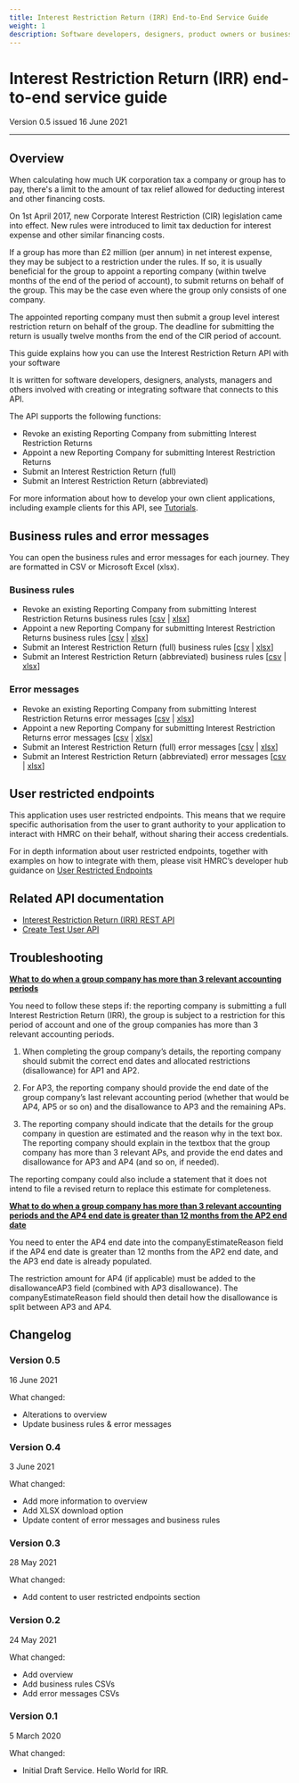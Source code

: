 ```yaml
---
title: Interest Restriction Return (IRR) End-to-End Service Guide
weight: 1
description: Software developers, designers, product owners or business analysts. Integrate your software with IRR API
---
```


# Interest Restriction Return (IRR) end-to-end service guide

Version 0.5 issued 16 June 2021
***

## Overview
<!-- Section owner: IRR Programme -->

When calculating how much UK corporation tax a company or group has to pay, there's a limit to the amount of tax relief allowed for deducting interest and other financing costs.

On 1st April 2017, new Corporate Interest Restriction (CIR) legislation came into effect. New rules were introduced to limit tax deduction for interest expense and other similar financing costs.

If a group has more than £2 million (per annum) in net interest expense, they may be subject to a restriction under the rules. If so, it is usually beneficial for the group to appoint a reporting company (within twelve months of the end of the period of account), to submit returns on behalf of the group. This may be the case even where the group only consists of one company.

The appointed reporting company must then submit a group level interest restriction return on behalf of the group. The deadline for submitting the return is usually twelve months from the end of the CIR period of account.

This guide explains how you can use the Interest Restriction Return API with your software

It is written for software developers, designers, analysts, managers and others involved with creating or integrating software that connects to this API.

The API supports the following functions:

* Revoke an existing Reporting Company from submitting Interest Restriction Returns
* Appoint a new Reporting Company for submitting Interest Restriction Returns
* Submit an Interest Restriction Return (full)
* Submit an Interest Restriction Return (abbreviated)

For more information about how to develop your own client applications, including example clients for this API, see [Tutorials](https://developer.service.hmrc.gov.uk/api-documentation/docs/tutorials).

## Business rules and error messages

You can open the business rules and error messages for each journey. They are formatted in CSV or Microsoft Excel (xlsx).

### Business rules

* Revoke an existing Reporting Company from submitting Interest Restriction Returns business rules [<a href="downloads/business-rules/Revoke Business Rules.csv" download>csv</a> | <a href="downloads/business-rules/Revoke Business Rules.xlsx" download>xlsx</a>]
* Appoint a new Reporting Company for submitting Interest Restriction Returns business rules [<a href="downloads/business-rules/Appoint Business Rules.csv" download>csv</a> | <a href="downloads/business-rules/Appoint Business Rules.xlsx" download>xlsx</a>]
* Submit an Interest Restriction Return (full) business rules [<a href="downloads/business-rules/Full Return Business Rules.csv" download>csv</a> | <a href="downloads/business-rules/Full Return Business Rules.xlsx" download>xlsx</a>]
* Submit an Interest Restriction Return (abbreviated) business rules [<a href="downloads/business-rules/Abbreviated Return Business Rules.csv" download>csv</a> | <a href="downloads/business-rules/Abbreviated Return Business Rules.xlsx" download>xlsx</a>]

### Error messages

* Revoke an existing Reporting Company from submitting Interest Restriction Returns error messages [<a href="downloads/error-messages/Revoke Errors.csv" download>csv</a> | <a href="downloads/error-messages/Revoke Errors.xlsx" download>xlsx</a>]
* Appoint a new Reporting Company for submitting Interest Restriction Returns error messages [<a href="downloads/error-messages/Appoint Errors.csv" download>csv</a> | <a href="downloads/error-messages/Appoint Errors.xlsx" download>xlsx</a>] 
* Submit an Interest Restriction Return (full) error messages [<a href="downloads/error-messages/Full Return Errors.csv" download>csv</a> | <a href="downloads/error-messages/Full Return Errors.xlsx" download>xlsx</a>]
* Submit an Interest Restriction Return (abbreviated) error messages [<a href="downloads/error-messages/Abbreviated Return Errors.csv" download>csv</a> | <a href="downloads/error-messages/Abbreviated Return Errors.xlsx" download>xlsx</a>]

## User restricted endpoints

This application uses user restricted endpoints. This means that we require specific authorisation from the user to grant authority to your application to interact with HMRC on their behalf, without sharing their access credentials.

For in depth information about user restricted endpoints, together with examples on how to integrate with them, please visit HMRC’s developer hub guidance on [User Restricted Endpoints](https://developer.service.hmrc.gov.uk/api-documentation/docs/authorisation/user-restricted-endpoints)

## Related API documentation
<!--- Section owner: IRR Programme --->

* [Interest Restriction Return (IRR) REST API](https://developer.service.hmrc.gov.uk/api-documentation/docs/api/service/interest-restriction-return/1.0)
* [Create Test User API](https://developer.service.hmrc.gov.uk/api-documentation/docs/api/service/api-platform-test-user/1.0)

## Troubleshooting

<ins><strong>What to do when a group company has more than 3 relevant accounting periods</strong></ins><br>

You need to follow these steps if: the reporting company is submitting a full Interest Restriction Return (IRR), the group is subject to a restriction for this period of account and one of the group companies has more than 3 relevant accounting periods.   

1. When completing the group company’s details, the reporting company should submit the correct end dates and allocated restrictions (disallowance) for AP1 and AP2.   

2. For AP3, the reporting company should provide the end date of the group company’s last relevant accounting period (whether that would be AP4, AP5 or so on) and the disallowance to AP3 and the remaining APs.   

3. The reporting company should indicate that the details for the group company in question are estimated and the reason why in the text box. The reporting company should explain in the textbox that the group company has more than 3 relevant APs, and provide the end dates and disallowance for AP3 and AP4 (and so on, if needed).   

The reporting company could also include a statement that it does not intend to file a revised return to replace this estimate for completeness.   

<ins><strong>What to do when a group company has more than 3 relevant accounting periods and the AP4 end date is greater than 12 months from the AP2 end date</strong></ins><br>   
 
You need to enter the AP4 end date into the companyEstimateReason field if the AP4 end date is greater than 12 months from the AP2 end date, and the AP3 end date is already populated.   

The restriction amount for AP4 (if applicable) must be added to the disallowanceAP3 field (combined with AP3 disallowance). The companyEstimateReason field should then detail how the disallowance is split between AP3 and AP4.   

## Changelog
<!--- Section owner: IRR Programme --->

### Version 0.5

16 June 2021

What changed:

* Alterations to overview
* Update business rules & error messages

### Version 0.4

3 June 2021

What changed:

* Add more information to overview
* Add XLSX download option
* Update content of error messages and business rules

### Version 0.3

28 May 2021

What changed:

* Add content to user restricted endpoints section

### Version 0.2

24 May 2021

What changed:

* Add overview
* Add business rules CSVs
* Add error messages CSVs

### Version 0.1

5 March 2020

What changed:

* Initial Draft Service. Hello World for IRR.
